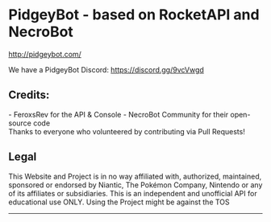 <!-- title -->
<h1>PidgeyBot - based on RocketAPI and NecroBot</h1>

http://pidgeybot.com/

We have a PidgeyBot Discord: https://discord.gg/9vcVwgd <br/>

<h2><a name="credits">Credits:</a></h2>
- FeroxsRev for the API & Console
- NecroBot Community for their open-source code
<br/>
Thanks to everyone who volunteered by contributing via Pull Requests!

<h2><a name="legal">Legal</a></h2>

This Website and Project is in no way affiliated with, authorized, maintained, sponsored or endorsed by Niantic, The Pokémon Company, Nintendo or any of its affiliates or subsidiaries. This is an independent and unofficial API for educational use ONLY. 
Using the Project might be against the TOS


<hr/>
